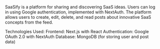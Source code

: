 SaaSify is a platform for sharing and discovering SaaS ideas. Users can log in using Google authentication, implemented with NextAuth. The platform allows users to create, edit, delete, and read posts about innovative SaaS concepts from the feed.

Technologies Used:
Frontend: Next.js with React
Authentication: Google OAuth 2.0 with NextAuth
Database: MongoDB (for storing user and post data)
